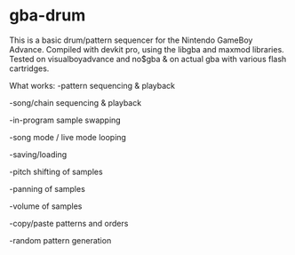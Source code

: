 # gba-drum

This is a basic drum/pattern sequencer for the Nintendo GameBoy Advance. Compiled with devkit pro, using the libgba and maxmod libraries. Tested on visualboyadvance and no$gba & on actual gba with various flash cartridges.

What works:
-pattern sequencing & playback

-song/chain sequencing & playback

-in-program sample swapping

-song mode / live mode looping

-saving/loading

-pitch shifting of samples

-panning of samples

-volume of samples

-copy/paste patterns and orders

-random pattern generation

